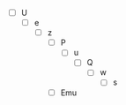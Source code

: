 * [ ] U
  * [ ] e
    * [ ] z
      * [ ] P
        * [ ] u
          * [ ] Q
            * [ ] w
              * [ ] s
      * [ ] Emu
